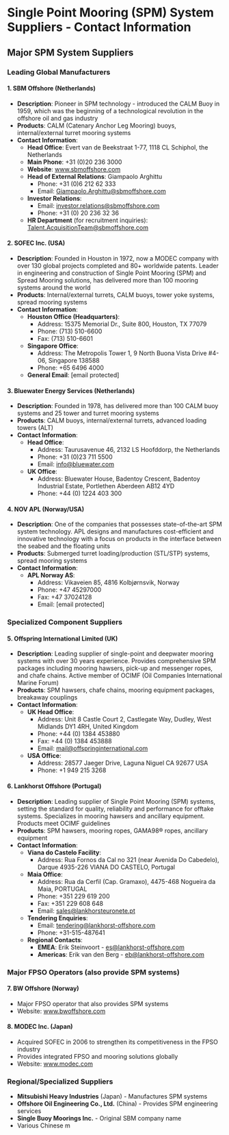 # Single Point Mooring (SPM) System Suppliers - Contact Information

## Major SPM System Suppliers

### Leading Global Manufacturers

#### 1. **SBM Offshore (Netherlands)**
- **Description**: Pioneer in SPM technology - introduced the CALM Buoy in 1959, which was the beginning of a technological revolution in the offshore oil and gas industry
- **Products**: CALM (Catenary Anchor Leg Mooring) buoys, internal/external turret mooring systems
- **Contact Information**:
  - **Head Office**: Evert van de Beekstraat 1-77, 1118 CL Schiphol, the Netherlands
  - **Main Phone**: +31 (0)20 236 3000
  - **Website**: www.sbmoffshore.com
  - **Head of External Relations**: Giampaolo Arghittu
    - Phone: +31 (0)6 212 62 333
    - Email: Giampaolo.Arghittu@sbmoffshore.com
  - **Investor Relations**: 
    - Email: investor.relations@sbmoffshore.com
    - Phone: +31 (0) 20 236 32 36
  - **HR Department** (for recruitment inquiries): Talent.AcquisitionTeam@sbmoffshore.com

#### 2. **SOFEC Inc. (USA)**
- **Description**: Founded in Houston in 1972, now a MODEC company with over 130 global projects completed and 80+ worldwide patents. Leader in engineering and construction of Single Point Mooring (SPM) and Spread Mooring solutions, has delivered more than 100 mooring systems around the world
- **Products**: Internal/external turrets, CALM buoys, tower yoke systems, spread mooring systems
- **Contact Information**:
  - **Houston Office (Headquarters)**:
    - Address: 15375 Memorial Dr., Suite 800, Houston, TX 77079
    - Phone: (713) 510-6600
    - Fax: (713) 510-6601
  - **Singapore Office**:
    - Address: The Metropolis Tower 1, 9 North Buona Vista Drive #4-06, Singapore 138588
    - Phone: +65 6496 4000
  - **General Email**: [email protected]

#### 3. **Bluewater Energy Services (Netherlands)**
- **Description**: Founded in 1978, has delivered more than 100 CALM buoy systems and 25 tower and turret mooring systems
- **Products**: CALM buoys, internal/external turrets, advanced loading towers (ALT)
- **Contact Information**:
  - **Head Office**:
    - Address: Taurusavenue 46, 2132 LS Hoofddorp, the Netherlands
    - Phone: +31 (0)23 711 5500
    - Email: info@bluewater.com
  - **UK Office**:
    - Address: Bluewater House, Badentoy Crescent, Badentoy Industrial Estate, Portlethen Aberdeen AB12 4YD
    - Phone: +44 (0) 1224 403 300

#### 4. **NOV APL (Norway/USA)**
- **Description**: One of the companies that possesses state-of-the-art SPM system technology. APL designs and manufactures cost-efficient and innovative technology with a focus on products in the interface between the seabed and the floating units
- **Products**: Submerged turret loading/production (STL/STP) systems, spread mooring systems
- **Contact Information**:
  - **APL Norway AS**:
    - Address: Vikaveien 85, 4816 Kolbjørnsvik, Norway
    - Phone: +47 45297000
    - Fax: +47 37024128
    - Email: [email protected]

### Specialized Component Suppliers

#### 5. **Offspring International Limited (UK)**
- **Description**: Leading supplier of single-point and deepwater mooring systems with over 30 years experience. Provides comprehensive SPM packages including mooring hawsers, pick-up and messenger ropes, and chafe chains. Active member of OCIMF (Oil Companies International Marine Forum)
- **Products**: SPM hawsers, chafe chains, mooring equipment packages, breakaway couplings
- **Contact Information**:
  - **UK Head Office**:
    - Address: Unit 8 Castle Court 2, Castlegate Way, Dudley, West Midlands DY1 4RH, United Kingdom
    - Phone: +44 (0) 1384 453880
    - Fax: +44 (0) 1384 453888
    - Email: mail@offspringinternational.com
  - **USA Office**:
    - Address: 28577 Jaeger Drive, Laguna Niguel CA 92677 USA
    - Phone: +1 949 215 3268

#### 6. **Lankhorst Offshore (Portugal)**
- **Description**: Leading supplier of Single Point Mooring (SPM) systems, setting the standard for quality, reliability and performance for offtake systems. Specializes in mooring hawsers and ancillary equipment. Products meet OCIMF guidelines
- **Products**: SPM hawsers, mooring ropes, GAMA98® ropes, ancillary equipment
- **Contact Information**:
  - **Viana do Castelo Facility**:
    - Address: Rua Fornos da Cal no 321 (near Avenida Do Cabedelo), Darque 4935-226 VIANA DO CASTELO, Portugal
  - **Maia Office**:
    - Address: Rua da Cerfil (Cap. Gramaxo), 4475-468 Nogueira da Maia, PORTUGAL
    - Phone: +351 229 619 200
    - Fax: +351 229 608 648
    - Email: sales@lankhorsteuronete.pt
  - **Tendering Enquiries**: 
    - Email: tendering@lankhorst-offshore.com
    - Phone: +31-515-487641
  - **Regional Contacts**:
    - **EMEA**: Erik Steinvoort - es@lankhorst-offshore.com
    - **Americas**: Erik van den Berg - eb@lankhorst-offshore.com

### Major FPSO Operators (also provide SPM systems)

#### 7. **BW Offshore (Norway)**
- Major FPSO operator that also provides SPM systems
- Website: www.bwoffshore.com

#### 8. **MODEC Inc. (Japan)**
- Acquired SOFEC in 2006 to strengthen its competitiveness in the FPSO industry
- Provides integrated FPSO and mooring solutions globally
- Website: www.modec.com

### Regional/Specialized Suppliers

- **Mitsubishi Heavy Industries** (Japan) - Manufactures SPM systems
- **Offshore Oil Engineering Co., Ltd.** (China) - Provides SPM engineering services
- **Single Buoy Moorings Inc.** - Original SBM company name
- Various Chinese m